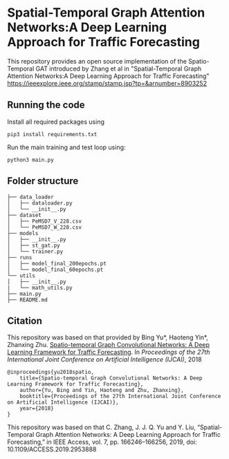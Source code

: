 # Spatial-Temporal Graph Attention Networks:A Deep Learning Approach for Traffic Forecasting

This repository provides an open source implementation of the Spatio-Temporal GAT introduced by Zhang et al in "Spatial-Temporal Graph Attention Networks:A Deep Learning Approach for Traffic Forecasting" https://ieeexplore.ieee.org/stamp/stamp.jsp?tp=&arnumber=8903252

## Running the code
Install all required packages using
```
pip3 install requirements.txt
```

Run the main training and test loop using:
```
python3 main.py
```

## Folder structure
```
├── data_loader
│   ├── dataloader.py
│   └── __init__.py
├── dataset
│   ├── PeMSD7_V_228.csv
│   └── PeMSD7_W_228.csv
├── models
│   ├── __init__.py
│   ├── st_gat.py
│   └── trainer.py
├── runs
│   ├── model_final_200epochs.pt
│   └── model_final_60epochs.pt
└── utils
│   ├── __init__.py
|   └── math_utils.py
├── main.py
├── README.md
```


## Citation
This repository was based on that provided by Bing Yu*, Haoteng Yin*, Zhanxing Zhu. [Spatio-temporal Graph Convolutional Networks: A Deep Learning Framework for Traffic Forecasting](https://www.ijcai.org/proceedings/2018/0505). In *Proceedings of the 27th International Joint Conference on Artificial Intelligence (IJCAI)*, 2018

    @inproceedings{yu2018spatio,
        title={Spatio-temporal Graph Convolutional Networks: A Deep Learning Framework for Traffic Forecasting},
        author={Yu, Bing and Yin, Haoteng and Zhu, Zhanxing},
        booktitle={Proceedings of the 27th International Joint Conference on Artificial Intelligence (IJCAI)},
        year={2018}
    }

This repository was based on that C. Zhang, J. J. Q. Yu and Y. Liu, “Spatial-Temporal Graph Attention Networks: A Deep Learning Approach for Traffic Forecasting,” in IEEE Access, vol. 7, pp. 166246–166256, 2019, doi: 10.1109/ACCESS.2019.2953888
